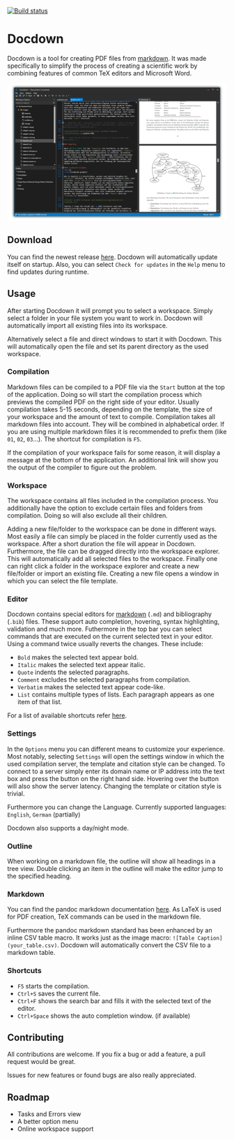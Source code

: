 [![Build status](https://ci.appveyor.com/api/projects/status/oc4lcrgijfvrukpi?svg=true)](https://ci.appveyor.com/project/Darkgaja/docdown)

# Docdown

Docdown is a tool for creating PDF files from [markdown](#Markdown). It was made specifically to simplify the process of creating a scientific work by combining features of common TeX editors and Microsoft Word.

![Preview](Docs/Preview.png)

## Download

You can find the newest release [here](https://github.com/Darkgaja/Docdown/releases/latest). Docdown will automatically update itself on startup. Also, you can select `Check for updates` in the `Help` menu to find updates during runtime.

## Usage

After starting Docdown it will prompt you to select a workspace. Simply select a folder in your file system you want to work in. Docdown will automatically import all existing files into its workspace.

Alternatively select a file and direct windows to start it with Docdown. This will automatically open the file and set its parent directory as the used workspace.

### Compilation

Markdown files can be compiled to a PDF file via the `Start` button at the top of the application. Doing so will start the compilation process which previews the compiled PDF on the right side of your editor. Usually compilation takes 5-15 seconds, depending on the template, the size of your workspace and the amount of text to compile. Compilation takes all markdown files into account. They will be combined in alphabetical order. If you are using multiple markdown files it is recommended to prefix them (like `01`, `02`, `03`...). The shortcut for compilation is `F5`.

If the compilation of your workspace fails for some reason, it will display a message at the bottom of the application. An additional link will show you the output of the compiler to figure out the problem.

### Workspace

The workspace contains all files included in the compilation process. You additionally have the option to exclude certain files and folders from compilation. Doing so will also exclude all their children. 

Adding a new file/folder to the workspace can be done in different ways. Most easily a file can simply be placed in the folder currently used as the workspace. After a short duration the file will appear in Docdown. Furthermore, the file can be dragged directly into the workspace explorer. This will automatically add all selected files to the workspace. Finally one can right click a folder in the workspace explorer and create a new file/folder or import an existing file. Creating a new file opens a window in which you can select the file template.

### Editor

Docdown contains special editors for [markdown](#Markdown) (`.md`) and bibliography (`.bib`) files. These support auto completion, hovering, syntax highlighting, validation and much more. Futhermore in the top bar you can select commands that are executed on the current selected text in your editor. Using a command twice usually reverts the changes. These include:

* `Bold` makes the selected text appear bold.
* `Italic` makes the selected text appear italic.
* `Quote` indents the selected paragraphs.
* `Comment` excludes the selected paragraphs from compilation.
* `Verbatim` makes the selected text appear code-like.
* `List` contains multiple types of lists. Each paragraph appears as one item of that list.

For a list of available shortcuts refer [here](#Shortcuts).

### Settings

In the `Options` menu you can different means to customize your experience. Most notably, selecting `Settings` will open the settings window in which the used compilation server, the template and citation style can be changed. To connect to a server simply enter its domain name or IP address into the text box and press the button on the right hand side. Hovering over the button will also show the server latency. Changing the template or citation style is trivial.

Furthermore you can change the Language. Currently supported languages: `English`, `German` (partially)

Docdown also supports a day/night mode.

### Outline

When working on a markdown file, the outline will show all headings in a tree view. Double clicking an item in the outline will make the editor jump to the specified heading.

### Markdown

You can find the pandoc markdown documentation [here](https://pandoc.org/MANUAL.html#pandocs-markdown). As LaTeX is used for PDF creation, TeX commands can be used in the markdown file.

Furthermore the pandoc markdown standard has been enhanced by an inline CSV table macro. It works just as the image macro: `![Table Caption](your_table.csv)`. Docdown will automatically convert the CSV file to a markdown table.

### Shortcuts

* `F5` starts the compilation.
* `Ctrl+S` saves the current file.
* `Ctrl+F` shows the search bar and fills it with the selected text of the editor.
* `Ctrl+Space` shows the auto completion window. (if available)

## Contributing

All contributions are welcome. If you fix a bug or add a feature, a pull request would be great. 

Issues for new features or found bugs are also really appreciated.

## Roadmap

- Tasks and Errors view
- A better option menu
- Online workspace support
